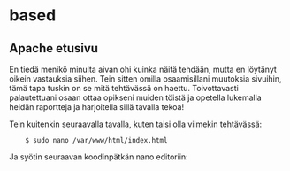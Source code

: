 # based

## Apache etusivu 

En tiedä menikö minulta aivan ohi kuinka näitä tehdään, mutta en löytänyt oikein vastauksia siihen. Tein sitten omilla osaamisillani muutoksia sivuihin, tämä tapa tuskin on se mitä tehtävässä on haettu. Toivottavasti palautettuani osaan ottaa opikseni muiden töistä ja opetella lukemalla heidän raportteja ja harjoitella sillä tavalla tekoa!

Tein kuitenkin seuraavalla tavalla, kuten taisi olla viimekin tehtävässä: 

        $ sudo nano /var/www/html/index.html
        
Ja syötin seuraavan koodinpätkän nano editoriin: 


